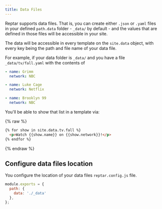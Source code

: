 ```yaml
---
title: Data Files
---
```


Reptar supports data files. That is, you can create either `.json` or `.yaml` files in your defined `path.data` folder - `_data/` by default - and the values that are defined in those files will be accessible in your site.

The data will be accessible in every template on the `site.data` object, with every key being the path and file name of your data file.

For example, if your data folder is `_data/` and you have a file `_data/tv/fall.yaml` with the contents of

```yaml
- name: Grimm
  network: NBC

- name: Luke Cage
  network: Netflix

- name: Brooklyn 99
  network: NBC
```

You'll be able to show that list in a template via:

{% raw %}
```html
{% for show in site.data.tv.fall %}
  <p>Watch {{show.name}} on {{show.network}}!</p>
{% endfor %}
```
{% endraw %}


## Configure data files location

You configure the location of your data files `reptar.config.js` file.

```javascript
module.exports = {
  path: {
    data: './_data'
  },
};
```
